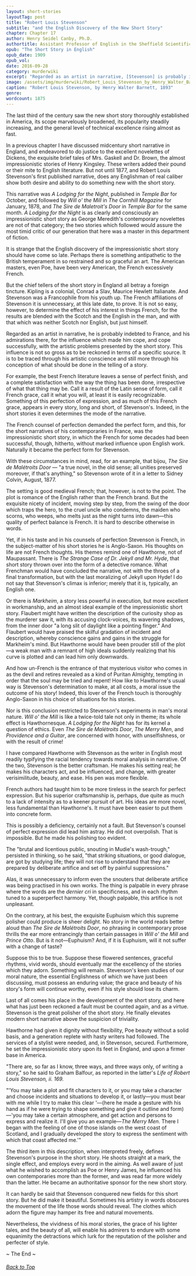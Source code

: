 ```yaml
---
layout: short-stories
layoutTag: post
title: "Robert Louis Stevenson"
subtitle: "and the English Discovery of the New Short Story"
chapter: Chapter 17
author: Henry Seidel Canby, Ph.D.
authortitle: Assistant Professor of English in the Sheffield Scientific School of Yale University
opub: "The Short Story in English"
opub_date: 1909
opub_vol:
date: 2016-09-28
category: murderwiki
excerpt: "Regarded as an artist in narrative, [Stevenson] is probably indebted to France, and his admirations there, for the influence which made him cope, and cope successfully, with the artistic problems presented by the short story. This influence is not so gross as to be reckoned in terms of a specific source. It is to be traced through his artistic conscience and still more through his conception of what should be done in the telling of a story."
image: /assets/img/murderwiki/Robert_Louis_Stevenson_by_Henry_Walter_Barnett.jpg
caption: "Robert Louis Stevenson, by Henry Walter Barnett, 1893"
genre:
wordcount: 1875
---
```


<!-- <section id="toc" class="toc">
  <header>
    <h6>Table of Contents</h6>
  </header>
<div id="drawer" markdown="1">
1. Auto generated table of contents
{:toc}
</div>
</section> table-of-contents -->

The last third of the century saw the new short story thoroughly established in America, its scope marvelously broadened, its popularity steadily increasing, and the general level of technical excellence rising almost as fast.

In a previous chapter I have discussed midcentury short narrative in England, and endeavored to do justice to the excellent novelettes of Dickens, the exquisite brief tales of Mrs. Gaskell and Dr. Brown, the almost impressionistic stories of Henry Kingsley. These writers added their pound or their mite to English literature. But not until 1877, and Robert Louis Stevenson&#39;s first published narrative, does any Englishman of real caliber show both desire and ability to do something new with the short story.

This narrative was _A Lodging for the Night_, published in _Temple Bar_ for October, and followed by _Will o&#39; the Mill_ in _The Cornhill Magazine_ for January, 1878, and _The Sire de Maletroit&#39;s Door_ in _Temple Bar_ for the same month. _A Lodging for the Night_ is as clearly and consciously an impressionistic short story as George Meredith&#39;s contemporary novelettes are not of that category; the two stories which followed would assure the most timid critic of our generation that here was a master in this department of fiction.

It is strange that the English discovery of the impressionistic short story should have come so late. Perhaps there is something antipathetic to the British temperament in so restrained and so graceful an art. The American masters, even Poe, have been very American, the French excessively French.

But the chief tellers of the short story in England all betray a foreign tincture. Kipling is a colonial, Conrad a Slav, Maurice Hewlett Italianate. And Stevenson was a Francophile from his youth up. The French affiliations of Stevenson it is unnecessary, at this late date, to prove. It is not so easy, however, to determine the effect of his interest in things French, for the results are blended with the Scotch and the English in the man, and with that which was neither Scotch nor English, but just himself.

Regarded as an artist in narrative, he is probably indebted to France, and his admirations there, for the influence which made him cope, and cope successfully, with the artistic problems presented by the short story. This influence is not so gross as to be reckoned in terms of a specific source. It is to be traced through his artistic conscience and still more through his conception of what should be done in the telling of a story.

For example, the best French literature leaves a sense of perfect finish, and a complete satisfaction with the way the thing has been done, irrespective of what that thing may be. Call it a result of the Latin sense of form, call it French grace, call it what you will, at least it is easily recognizable. Something of this perfection of expression, and as much of this French grace, appears in every story, long and short, of Stevenson&#39;s. Indeed, in the short stories it even determines the mode of the narrative.

The French counsel of perfection demanded the perfect form, and this, for the short narratives of his contemporaries in France, was the impressionistic short story, in which the French for some decades had been successful, though, hitherto, without marked influence upon English work. Naturally it became the perfect form for Stevenson.

With these circumstances in mind, read, for an example, that bijou, _The Sire de Malétroits Door_ — &quot;a true novel, in the old sense; all unities preserved moreover, if that&#39;s anything,&quot; so Stevenson wrote of it in a letter to Sidney Colvin, August, 1877.

The setting is good medieval French; that, however, is not to the point. The plot is romance of the English rather than the French brand. But the exquisite nicety of incident, moving step by step, from the swing of the door which traps the hero, to the cruel uncle who condemns, the maiden who scorns, who weeps, who melts just as the night turns into dawn—this quality of perfect balance is French. It is hard to describe otherwise in words.

Yet, if in his taste and in his counsels of perfection Stevenson is French, in the subject-matter of his short stories he is Anglo-Saxon. His thoughts on life are not French thoughts. His themes remind one of Hawthorne, not of Maupassant. There is _The Strange Case of Dr. Jekyll and Mr. Hyde_, that short story thrown over into the form of a detective romance. What Frenchman would have concluded the narrative, not with the throes of a final transformation, but with the last moralizing of Jekyll upon Hyde! I do not say that Stevenson&#39;s climax is inferior; merely that it is, typically, an English one.

Or there is _Markheim_, a story less powerful in execution, but more excellent in workmanship, and an almost ideal example of the impressionistic short story. Flaubert might have written the description of the curiosity shop as the murderer saw it, with its accusing clock-voices, its wavering shadows, from the inner door &quot;a long slit of daylight like a pointing finger.&quot; And Flaubert would have praised the skilful gradation of incident and description, whereby conscience gains and gains in the struggle for Markheim&#39;s mind. But Hawthorne would have been prouder still of the plot—a weak man with a remnant of high ideals suddenly realizing that his curve is plotted and can lead him only downwards.

And how un-French is the entrance of that mysterious visitor who comes in as the devil and retires revealed as a kind of Puritan Almighty, tempting in order that the soul may be tried and repent! How like to Hawthorne&#39;s usual way is Stevenson&#39;s determination to make, at all costs, a moral issue the outcome of his story! Indeed, this lover of the French touch is thoroughly Anglo-Saxon in his choice of situations for his stories.

Nor is this conclusion restricted to Stevenson&#39;s experiments in man&#39;s moral nature. _Will o&#39; the Mill_ is like a twice-told tale not only in theme; its whole effect is Hawthornesque. _A Lodging for the Night_ has for its kernel a question of ethics. Even _The Sire de Malétroits Door_, _The Merry Men_, and _Providence and a Guitar_, are concerned with honor, with unselfishness, or with the result of crime!

I have compared Hawthorne with Stevenson as the writer in English most readily typifying the racial tendency towards moral analysis in narrative. Of the two, Stevenson is the better craftsman. He makes his setting real; he makes his characters act, and be influenced, and change, with greater verisimilitude, beauty, and ease. His pen was more flexible.

French authors had taught him to be more tireless in the search for perfect expression. But his superior craftsmanship is, perhaps, due quite as much to a lack of intensity as to a keener pursuit of art. His ideas are more novel, less fundamental than Hawthorne&#39;s. It must have been easier to put them into concrete form.

This is possibly a deficiency, certainly not a fault. But Stevenson&#39;s counsel of perfect expression did lead him astray. He did not overpolish. That is impossible. But he made his polishing too evident.

The &quot;brutal and licentious public, snouting in Mudie&#39;s wash-trough,&quot; persisted in thinking, so he said, &quot;that striking situations, or good dialogue, are got by studying life; they will not rise to understand that they are prepared by deliberate artifice and set off by painful suppressions.&quot;

Alas, it was unnecessary to inform even the snouters that deliberate artifice was being practised in his own works. The thing is palpable in every phrase where the words are the _dernier cri_ in specificness, and in each rhythm tuned to a superperfect harmony. Yet, though palpable, this artifice is not unpleasant.

On the contrary, at his best, the exquisite Euphuism which this supreme polisher could produce is sheer delight. No story in the world reads better aloud than _The Sire de Malétroits Door_, no phrasing in contemporary prose thrills the ear more entrancingly than certain passages in _Will o&#39; the Mill_ and _Prince Otto_. But is it not—Euphuism? And, if it is Euphuism, will it not suffer with a change of taste?

Suppose this to be true. Suppose these flowered sentences, graceful rhythms, vivid words, should eventually mar the excellency of the stories which they adorn. Something will remain. Stevenson&#39;s keen studies of our moral nature, the essential Englishness of which we have just been discussing, must possess an enduring value; the grace and beauty of his story&#39;s form will continue worthy, even if his style should lose its charm.

Last of all comes his place in the development of the short story, and here what has just been reckoned a fault must be counted again, and as a virtue. Stevenson is the great polisher of the short story. He finally elevates modern short narrative above the suspicion of triviality.

Hawthorne had given it dignity without flexibility, Poe beauty without a solid basis, and a generation replete with hasty writers had followed. The services of a stylist were needed, and, in Stevenson, secured. Furthermore, he set the impressionistic story upon its feet in England, and upon a firmer base in America.

&quot;There are, so far as I know, three ways, and three ways only, of writing a story,&quot; so he said to Graham Balfour, as reported in the latter&#39;s _Life of Robert Louis Stevenson, ii. 169._

&quot;&#39;You may take a plot and fit characters to it, or you may take a character and choose incidents and situations to develop it, or lastly—you must bear with me while I try to make this clear &#39;—(here he made a gesture with his hand as if he were trying to shape something and give it outline and form)—&#39;you may take a certain atmosphere, and get action and persons to express and realize it. I&#39;ll give you an example—_The Merry Men_. There I began with the feeling of one of those islands on the west coast of Scotland, and I gradually developed the story to express the sentiment with which that coast affected me.&#39;&quot;

The third item in this description, when interpreted freely, defines Stevenson&#39;s purpose in the short story. He shoots straight at a mark, the single effect, and employs every word in the aiming. As well aware of just what he wished to accomplish as Poe or Henry James, he influenced his own contemporaries more than the former, and was read far more widely than the latter. He became an authoritative sponsor for the new short story.

It can hardly be said that Stevenson conquered new fields for this short story. But he did make it beautiful. Sometimes his artistry in words obscures the movement of the life those words should reveal. The clothes which adorn the figure may hamper its free and natural movements.

Nevertheless, the vividness of his moral stories, the grace of his lighter tales, and the beauty of all, will enable his admirers to endure with some equanimity the detractions which lurk for the reputation of the polisher and perfecter of style.

<p id="theend">~ The End ~</p>

<h6 class="btt"><a href="#top">Back to Top</a></h6>
